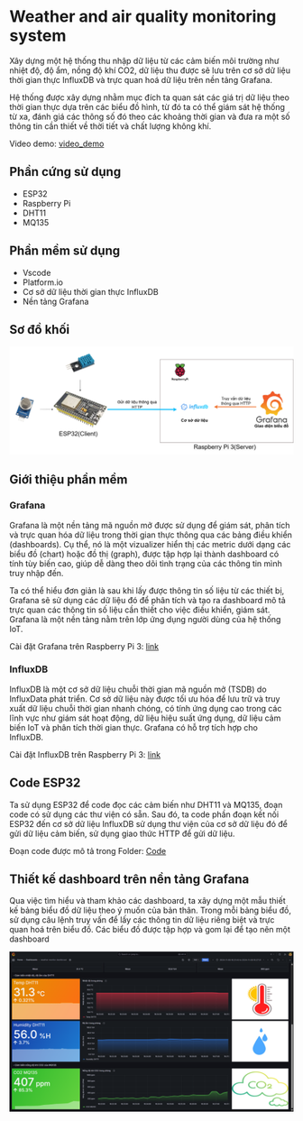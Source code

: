# Weather and air quality monitoring system
Xây dựng một hệ thống thu nhập dữ liệu từ các cảm biến môi trường như nhiệt độ, độ ẩm, nồng độ khí CO2, dữ liệu thu được sẽ lưu trên cơ sở dữ liệu thời gian thực InfluxDB và trực quan hoá dữ liệu trên nền tảng Grafana.

Hệ thống được xây dựng nhằm mục đích ta quan sát các giá trị dữ liệu theo thời gian thực dựa trên các biểu đồ hình, từ đó ta có thể giám sát hệ thống từ xa, đánh giá các thông số đó theo các khoảng thời gian và đưa ra một số thông tin cần thiết về thời tiết và chất lượng không khí.

Video demo: [video_demo](https://youtu.be/qplAFM0V6wE)

## Phần cứng sử dụng
- ESP32
- Raspberry Pi
- DHT11
- MQ135

## Phần mềm sử dụng
- Vscode 
- Platform.io
- Cơ sở dữ liệu thời gian thực InfluxDB
- Nền tảng Grafana

## Sơ đồ khối

<img src = "https://github.com/Daiiingc/Weather_and_air_quality_monitoring_system/blob/main/image/so_do_khoi.png">

## Giới thiệu phần mềm
### Grafana
Grafana là một nền tảng mã nguồn mở được sử dụng để giám sát, phân tích và trực quan hóa dữ liệu trong thời gian thực thông qua các bảng điều khiển (dashboards). Cụ thể, nó là một vizualizer hiển thị các metric dưới dạng các biểu đồ (chart) hoặc đồ thị (graph), được tập hợp lại thành dashboard có tính tùy biến cao, giúp dễ dàng theo dõi tình trạng của các thông tin mình truy nhập đến.

Ta có thể hiểu đơn giản là sau khi lấy được thông tin số liệu từ các thiết bị, Grafana sẽ sử dụng các dữ liệu đó để phân tích và tạo ra dashboard mô tả trực quan các thông tin số liệu cần thiết cho việc điều khiển, giám sát. Grafana là một nền tảng nằm trên lớp ứng dụng người dùng của hệ thống IoT. 

Cài đặt Grafana trên Raspberry Pi 3: [link](https://github.com/Daiiingc/Weather_and_air_quality_monitoring_system/blob/main/c%C3%A0i%20%C4%91%E1%BA%B7t%20Grafana%20tr%C3%AAn%20raspberry%20pi.txt)

### InfluxDB
InfluxDB là một cơ sở dữ liệu chuỗi thời gian mã nguồn mở (TSDB) do InfluxData phát triển. Cơ sở dữ liệu này được tối ưu hóa để lưu trữ và truy xuất dữ liệu chuỗi thời gian nhanh chóng, có tính ứng dụng cao trong các lĩnh vực như giám sát hoạt động, dữ liệu hiệu suất ứng dụng, dữ liệu cảm biến IoT và phân tích thời gian thực. Grafana có hỗ trợ tích hợp cho InfluxDB.

Cài đặt InfluxDB trên Raspberry Pi 3: [link](https://github.com/Daiiingc/Weather_and_air_quality_monitoring_system/blob/main/c%C3%A0i%20%C4%91%E1%BA%B7t%20InfluxDB%20tr%C3%AAn%20raspberry%20pi.txt)

## Code ESP32
Ta sử dụng ESP32 để code đọc các cảm biến như DHT11 và MQ135, đoạn code có sử dụng các thư viện có sẵn.
Sau đó, ta code phần đoạn kết nối ESP32 đến cơ sở dữ liệu InfluxDB sử dụng thư viện của cơ sở dữ liệu đó để gửi dữ liệu cảm biến, sử dụng giao thức HTTP để gửi dữ liệu.

Đoạn code được mô tả trong Folder: [Code](https://github.com/Daiiingc/Weather_and_air_quality_monitoring_system/tree/main/weather_monitor)

## Thiết kế dashboard trên nền tảng Grafana
Qua việc tìm hiểu và tham khảo các dashboard, ta xây dựng một mẫu thiết kế bảng biểu đồ dữ liệu theo ý muốn của bản thân. Trong mỗi bảng biểu đồ, sử dụng câu lệnh truy vấn để lấy các thông tin dữ liệu riêng biệt và trực quan hoá trên biểu đồ. Các biểu đồ được tập hợp và gom lại để tạo nên một dashboard

<img src = "https://github.com/Daiiingc/Weather_and_air_quality_monitoring_system/blob/main/image/dashboard.png">

